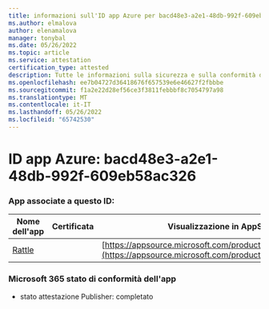 ```yaml
---
title: informazioni sull'ID app Azure per bacd48e3-a2e1-48db-992f-609eb58ac326
ms.author: elmalova
author: elenamalova
manager: tonybal
ms.date: 05/26/2022
ms.topic: article
ms.service: attestation
certification_type: attested
description: Tutte le informazioni sulla sicurezza e sulla conformità disponibili per bacd48e3-a2e1-48db-992f-609eb58ac326.
ms.openlocfilehash: ee7b04727d36418676f657539e6e46627f2fbbbe
ms.sourcegitcommit: f1a2e22d28ef56ce3f3811febbbf8c7054797a98
ms.translationtype: MT
ms.contentlocale: it-IT
ms.lasthandoff: 05/26/2022
ms.locfileid: "65742530"
---
```

# <a name="azure-app-id-bacd48e3-a2e1-48db-992f-609eb58ac326"></a>ID app Azure: bacd48e3-a2e1-48db-992f-609eb58ac326


### <a name="apps-associated-with-this-id"></a>App associate a questo ID:
| **Nome dell'app** | **Certificata** | **Visualizzazione in AppSource** |
|--------------|---------------|-----------------------|
| [Rattle](../forward/WA200004030.md) |  | [https://appsource.microsoft.com/product/office/WA200004030](https://appsource.microsoft.com/product/office/WA200004030) |

### <a name="microsoft-365-app-compliance-status"></a>Microsoft 365 stato di conformità dell'app
- stato attestazione Publisher: completato
